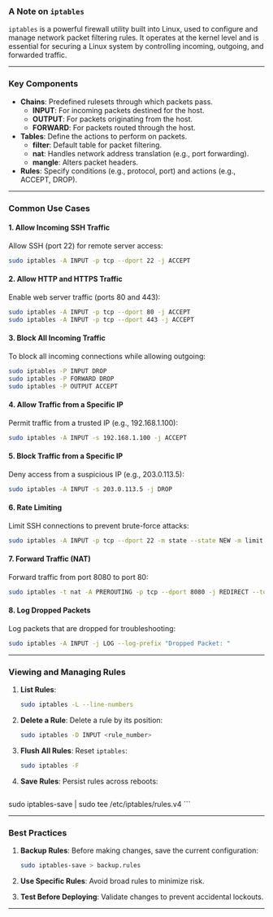 ### **A Note on `iptables`**

`iptables` is a powerful firewall utility built into Linux, used to configure and manage network packet filtering rules. It operates at the kernel level and is essential for securing a Linux system by controlling incoming, outgoing, and forwarded traffic.

---

### **Key Components**

- **Chains**: Predefined rulesets through which packets pass.
    - **INPUT**: For incoming packets destined for the host.
    - **OUTPUT**: For packets originating from the host.
    - **FORWARD**: For packets routed through the host.
- **Tables**: Define the actions to perform on packets.
    - **filter**: Default table for packet filtering.
    - **nat**: Handles network address translation (e.g., port forwarding).
    - **mangle**: Alters packet headers.
- **Rules**: Specify conditions (e.g., protocol, port) and actions (e.g., ACCEPT, DROP).

---

### **Common Use Cases**

#### 1. **Allow Incoming SSH Traffic**

Allow SSH (port 22) for remote server access:

```bash
sudo iptables -A INPUT -p tcp --dport 22 -j ACCEPT
```

#### 2. **Allow HTTP and HTTPS Traffic**

Enable web server traffic (ports 80 and 443):

```bash
sudo iptables -A INPUT -p tcp --dport 80 -j ACCEPT
sudo iptables -A INPUT -p tcp --dport 443 -j ACCEPT
```

#### 3. **Block All Incoming Traffic**

To block all incoming connections while allowing outgoing:

```bash
sudo iptables -P INPUT DROP
sudo iptables -P FORWARD DROP
sudo iptables -P OUTPUT ACCEPT
```

#### 4. **Allow Traffic from a Specific IP**

Permit traffic from a trusted IP (e.g., 192.168.1.100):

```bash
sudo iptables -A INPUT -s 192.168.1.100 -j ACCEPT
```

#### 5. **Block Traffic from a Specific IP**

Deny access from a suspicious IP (e.g., 203.0.113.5):

```bash
sudo iptables -A INPUT -s 203.0.113.5 -j DROP
```

#### 6. **Rate Limiting**

Limit SSH connections to prevent brute-force attacks:

```bash
sudo iptables -A INPUT -p tcp --dport 22 -m state --state NEW -m limit --limit 5/min -j ACCEPT
```

#### 7. **Forward Traffic (NAT)**

Forward traffic from port 8080 to port 80:

```bash
sudo iptables -t nat -A PREROUTING -p tcp --dport 8080 -j REDIRECT --to-port 80
```

#### 8. **Log Dropped Packets**

Log packets that are dropped for troubleshooting:

```bash
sudo iptables -A INPUT -j LOG --log-prefix "Dropped Packet: "
```

---

### **Viewing and Managing Rules**

1. **List Rules**:
    
    ```bash
    sudo iptables -L --line-numbers
    ```
    
2. **Delete a Rule**: Delete a rule by its position:
    
    ```bash
    sudo iptables -D INPUT <rule_number>
    ```
    
3. **Flush All Rules**: Reset `iptables`:
    
    ```bash
    sudo iptables -F
    ```
    
4. **Save Rules**: Persist rules across reboots:
    
    ```bash
sudo iptables-save | sudo tee /etc/iptables/rules.v4
    ```
    

---

### **Best Practices**

1. **Backup Rules**: Before making changes, save the current configuration:
    
    ```bash
    sudo iptables-save > backup.rules
    ```
    
2. **Use Specific Rules**: Avoid broad rules to minimize risk.
3. **Test Before Deploying**: Validate changes to prevent accidental lockouts.

---

